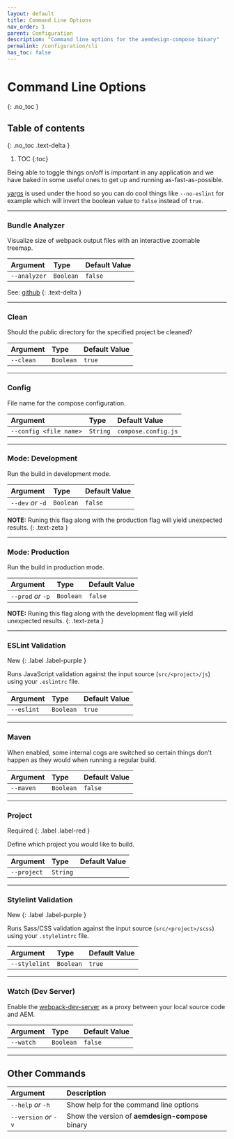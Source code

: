 ```yaml
---
layout: default
title: Command Line Options
nav_order: 1
parent: Configuration
description: "Command line options for the aemdesign-compose binary"
permalink: /configuration/cli
has_toc: false
---
```


# Command Line Options
{: .no_toc }

## Table of contents
{: .no_toc .text-delta }

1. TOC
{:toc}

Being able to toggle things on/off is important in any application and we have baked in some useful ones to get up and running as-fast-as-possible.

[yargs](http://yargs.js.org/) is used under the hood so you can do cool things like `--no-eslint` for example which will invert the boolean value to `false` instead of `true`.

---

### Bundle Analyzer
Visualize size of webpack output files with an interactive zoomable treemap.

| Argument                 | Type           | Default Value       |
|:-------------------------|:---------------|:--------------------|
| `--analyzer`             | `Boolean`      | `false`             |

See: [github](https://github.com/webpack-contrib/webpack-bundle-analyzer)
{: .text-delta }

---

### Clean
Should the public directory for the specified project be cleaned?

| Argument                 | Type           | Default Value       |
|:-------------------------|:---------------|:--------------------|
| `--clean`                | `Boolean`      | `true`              |

---

### Config
File name for the compose configuration.

| Argument                 | Type           | Default Value       |
|:-------------------------|:---------------|:--------------------|
| `--config <file name>`   | `String`       | `compose.config.js` |

---

### Mode: Development
Run the build in development mode.

| Argument                 | Type           | Default Value       |
|:-------------------------|:---------------|:--------------------|
| `--dev` _or_ `-d`        | `Boolean`      | `false`             |

**NOTE:** Runing this flag along with the production flag will yield unexpected results.
{: .text-zeta }

---

### Mode: Production
Run the build in production mode.

| Argument                 | Type           | Default Value       |
|:-------------------------|:---------------|:--------------------|
| `--prod` _or_ `-p`       | `Boolean`      | `false`             |

**NOTE:** Runing this flag along with the development flag will yield unexpected results.
{: .text-zeta }

---

### ESLint Validation
New
{: .label .label-purple }

Runs JavaScript validation against the input source (`src/<project>/js`) using your `.eslintrc` file.

| Argument                 | Type           | Default Value       |
|:-------------------------|:---------------|:--------------------|
| `--eslint`               | `Boolean`      | `true`              |

---

### Maven
When enabled, some internal cogs are switched so certain things don't happen as they would when running a regular build.

| Argument                 | Type           | Default Value       |
|:-------------------------|:---------------|:--------------------|
| `--maven`                | `Boolean`      | `false`             |

---

### Project
Required
{: .label .label-red }

Define which project you would like to build.

| Argument                 | Type           | Default Value       |
|:-------------------------|:---------------|:--------------------|
| `--project`              | `String`       |                     |

---

### Stylelint Validation
New
{: .label .label-purple }

Runs Sass/CSS validation against the input source (`src/<project>/scss`) using your `.stylelintrc` file.

| Argument                 | Type           | Default Value       |
|:-------------------------|:---------------|:--------------------|
| `--stylelint`            | `Boolean`      | `true`              |

---

### Watch (Dev Server)
Enable the [webpack-dev-server](https://webpack.js.org/configuration/dev-server/) as a proxy between your local source code and AEM.

| Argument                 | Type           | Default Value       |
|:-------------------------|:---------------|:--------------------|
| `--watch`                | `Boolean`      | `false`             |

---

## Other Commands

| Argument                 | Description                                              | 
|:-------------------------|:---------------------------------------------------------|
| `--help` _or_ `-h`       | Show help for the command line options                   |
| `--version` _or_ `-v`    | Show the version of **aemdesign-compose** binary         |
